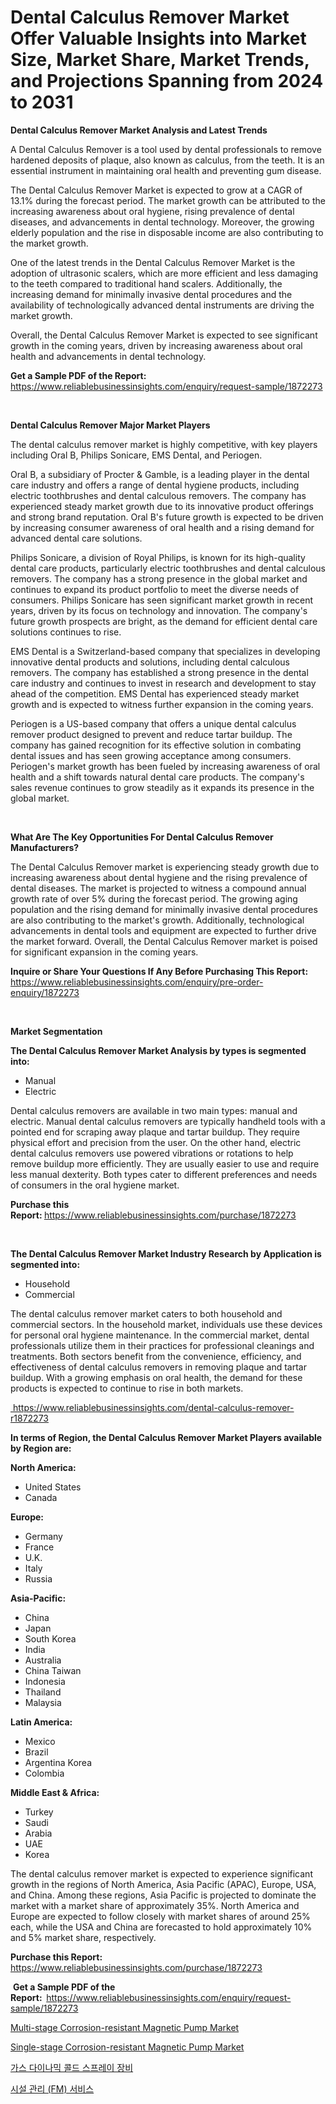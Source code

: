 <p><h1>Dental Calculus Remover Market Offer Valuable Insights into Market Size, Market Share, Market Trends, and Projections Spanning from 2024 to 2031</h1></p><p><strong>Dental Calculus Remover Market Analysis and Latest Trends</strong></p>
<p><p>A Dental Calculus Remover is a tool used by dental professionals to remove hardened deposits of plaque, also known as calculus, from the teeth. It is an essential instrument in maintaining oral health and preventing gum disease.</p><p>The Dental Calculus Remover Market is expected to grow at a CAGR of 13.1% during the forecast period. The market growth can be attributed to the increasing awareness about oral hygiene, rising prevalence of dental diseases, and advancements in dental technology. Moreover, the growing elderly population and the rise in disposable income are also contributing to the market growth.</p><p>One of the latest trends in the Dental Calculus Remover Market is the adoption of ultrasonic scalers, which are more efficient and less damaging to the teeth compared to traditional hand scalers. Additionally, the increasing demand for minimally invasive dental procedures and the availability of technologically advanced dental instruments are driving the market growth.</p><p>Overall, the Dental Calculus Remover Market is expected to see significant growth in the coming years, driven by increasing awareness about oral health and advancements in dental technology.</p></p>
<p><strong>Get a Sample PDF of the Report:&nbsp;</strong> <a href="https://www.reliablebusinessinsights.com/enquiry/request-sample/1872273">https://www.reliablebusinessinsights.com/enquiry/request-sample/1872273</a></p>
<p>&nbsp;</p>
<p><strong>Dental Calculus Remover Major Market Players</strong></p>
<p><p>The dental calculus remover market is highly competitive, with key players including Oral B, Philips Sonicare, EMS Dental, and Periogen. </p><p>Oral B, a subsidiary of Procter & Gamble, is a leading player in the dental care industry and offers a range of dental hygiene products, including electric toothbrushes and dental calculous removers. The company has experienced steady market growth due to its innovative product offerings and strong brand reputation. Oral B's future growth is expected to be driven by increasing consumer awareness of oral health and a rising demand for advanced dental care solutions.</p><p>Philips Sonicare, a division of Royal Philips, is known for its high-quality dental care products, particularly electric toothbrushes and dental calculous removers. The company has a strong presence in the global market and continues to expand its product portfolio to meet the diverse needs of consumers. Philips Sonicare has seen significant market growth in recent years, driven by its focus on technology and innovation. The company's future growth prospects are bright, as the demand for efficient dental care solutions continues to rise.</p><p>EMS Dental is a Switzerland-based company that specializes in developing innovative dental products and solutions, including dental calculous removers. The company has established a strong presence in the dental care industry and continues to invest in research and development to stay ahead of the competition. EMS Dental has experienced steady market growth and is expected to witness further expansion in the coming years.</p><p>Periogen is a US-based company that offers a unique dental calculus remover product designed to prevent and reduce tartar buildup. The company has gained recognition for its effective solution in combating dental issues and has seen growing acceptance among consumers. Periogen's market growth has been fueled by increasing awareness of oral health and a shift towards natural dental care products. The company's sales revenue continues to grow steadily as it expands its presence in the global market.</p></p>
<p>&nbsp;</p>
<p><strong>What Are The Key Opportunities For Dental Calculus Remover Manufacturers?</strong></p>
<p><p>The Dental Calculus Remover market is experiencing steady growth due to increasing awareness about dental hygiene and the rising prevalence of dental diseases. The market is projected to witness a compound annual growth rate of over 5% during the forecast period. The growing aging population and the rising demand for minimally invasive dental procedures are also contributing to the market's growth. Additionally, technological advancements in dental tools and equipment are expected to further drive the market forward. Overall, the Dental Calculus Remover market is poised for significant expansion in the coming years.</p></p>
<p><strong>Inquire or Share Your Questions If Any Before Purchasing This Report:</strong> <a href="https://www.reliablebusinessinsights.com/enquiry/pre-order-enquiry/1872273">https://www.reliablebusinessinsights.com/enquiry/pre-order-enquiry/1872273</a></p>
<p>&nbsp;</p>
<p><strong>Market Segmentation</strong></p>
<p><strong>The Dental Calculus Remover Market Analysis by types is segmented into:</strong></p>
<p><ul><li>Manual</li><li>Electric</li></ul></p>
<p><p>Dental calculus removers are available in two main types: manual and electric. Manual dental calculus removers are typically handheld tools with a pointed end for scraping away plaque and tartar buildup. They require physical effort and precision from the user. On the other hand, electric dental calculus removers use powered vibrations or rotations to help remove buildup more efficiently. They are usually easier to use and require less manual dexterity. Both types cater to different preferences and needs of consumers in the oral hygiene market.</p></p>
<p><strong>Purchase this Report:&nbsp;</strong><a href="https://www.reliablebusinessinsights.com/purchase/1872273">https://www.reliablebusinessinsights.com/purchase/1872273</a></p>
<p>&nbsp;</p>
<p><strong>The Dental Calculus Remover Market Industry Research by Application is segmented into:</strong></p>
<p><ul><li>Household</li><li>Commercial</li></ul></p>
<p><p>The dental calculus remover market caters to both household and commercial sectors. In the household market, individuals use these devices for personal oral hygiene maintenance. In the commercial market, dental professionals utilize them in their practices for professional cleanings and treatments. Both sectors benefit from the convenience, efficiency, and effectiveness of dental calculus removers in removing plaque and tartar buildup. With a growing emphasis on oral health, the demand for these products is expected to continue to rise in both markets.</p></p>
<p><a href="https://www.reliablebusinessinsights.com/dental-calculus-remover-r1872273">&nbsp;https://www.reliablebusinessinsights.com/dental-calculus-remover-r1872273</a></p>
<p><strong>In terms of Region, the Dental Calculus Remover Market Players available by Region are:</strong></p>
<p>
    <p> <strong> North America: </strong>
        <ul>
            <li>United States</li>
            <li>Canada</li>
        </ul>
        </p> 
    <p> <strong> Europe: </strong>
        <ul>
            <li>Germany</li>
            <li>France</li>
            <li>U.K.</li>
            <li>Italy</li>
            <li>Russia</li>
        </ul>
        </p> 
    <p> <strong> Asia-Pacific: </strong>
        <ul>
            <li>China</li>
            <li>Japan</li>
            <li>South Korea</li>
            <li>India</li>
            <li>Australia</li>
            <li>China Taiwan</li>
            <li>Indonesia</li>
            <li>Thailand</li>
            <li>Malaysia</li>
        </ul>
        </p> 
    <p> <strong> Latin America: </strong>
        <ul>
            <li>Mexico</li>
            <li>Brazil</li>
            <li>Argentina Korea</li>
            <li>Colombia</li>
        </ul>
        </p> 
    <p> <strong> Middle East & Africa: </strong>
        <ul>
            <li>Turkey</li>
            <li>Saudi</li>
            <li>Arabia</li>
            <li>UAE</li>
            <li>Korea</li>
        </ul>
    </p>
    </p>
<p><p>The dental calculus remover market is expected to experience significant growth in the regions of North America, Asia Pacific (APAC), Europe, USA, and China. Among these regions, Asia Pacific is projected to dominate the market with a market share of approximately 35%. North America and Europe are expected to follow closely with market shares of around 25% each, while the USA and China are forecasted to hold approximately 10% and 5% market share, respectively.</p></p>
<p><strong>Purchase this Report: </strong><a href="https://www.reliablebusinessinsights.com/purchase/1872273">https://www.reliablebusinessinsights.com/purchase/1872273</a></p>
<p>&nbsp;<strong>Get a Sample PDF of the Report:&nbsp;&nbsp;</strong><a href="https://www.reliablebusinessinsights.com/enquiry/request-sample/1872273">https://www.reliablebusinessinsights.com/enquiry/request-sample/1872273</a></p>
<p><strong></strong></p>
<p><p><a href="https://github.com/sonuprakash1/Market-Research-Report-List-3/blob/main/multi-stage-corrosion-resistant-magnetic-pump-market.md">Multi-stage Corrosion-resistant Magnetic Pump Market</a></p><p><a href="https://github.com/Whitneyboyettebo9kiw7yr13/Market-Research-Report-List-3/blob/main/single-stage-corrosion-resistant-magnetic-pump-market.md">Single-stage Corrosion-resistant Magnetic Pump Market</a></p><p><a href="https://github.com/vseigx30c9a1j/Market-Research-Report-List-2/blob/main/3297851180289.md">가스 다이나믹 콜드 스프레이 장비</a></p><p><a href="https://github.com/plelbej847484502/Market-Research-Report-List-2/blob/main/8755341180288.md">시설 관리 (FM) 서비스</a></p></p>